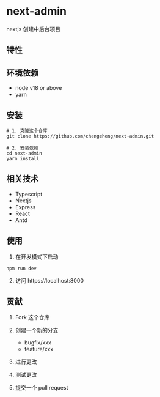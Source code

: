 # next-admin

nextjs 创建中后台项目

## 特性

## 环境依赖

- node v18 or above
- yarn

## 安装

```shell
# 1. 克隆这个仓库
git clone https://github.com/chengeheng/next-admin.git

# 2. 安装依赖
cd next-admin
yarn install
```

## 相关技术

- Typescript
- Nextjs
- Express
- React
- Antd

## 使用

1. 在开发模式下启动

```shell
npm run dev
```

2. 访问 https://localhost:8000

## 贡献

1. Fork 这个仓库
2. 创建一个新的分支

   - bugfix/xxx
   - feature/xxx

3. 进行更改
4. 测试更改
5. 提交一个 pull request
